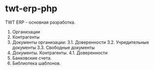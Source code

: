 twt-erp-php
===========

TWT ERP - основная разработка.

1. Организации
2. Контрагенты
3. Документы организации:
    3.1. Доверенности
    3.2. Учредительные документы
    3.3. Свободные документы
4. Документы. Контрагенты.
    4.1. Доверенности
5. Банковские счета.
6. Библиотека шаблонов.